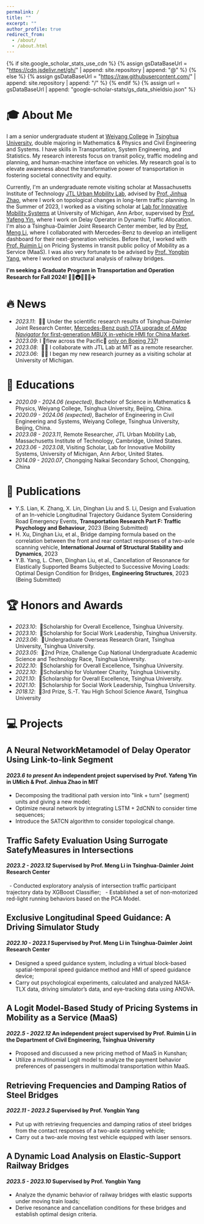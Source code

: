 ```yaml
---
permalink: /
title: ""
excerpt: ""
author_profile: true
redirect_from: 
  - /about/
  - /about.html
---
```


{% if site.google_scholar_stats_use_cdn %}
{% assign gsDataBaseUrl = "https://cdn.jsdelivr.net/gh/" | append: site.repository | append: "@" %}
{% else %}
{% assign gsDataBaseUrl = "https://raw.githubusercontent.com/" | append: site.repository | append: "/" %}
{% endif %}
{% assign url = gsDataBaseUrl | append: "google-scholar-stats/gs_data_shieldsio.json" %}

<span class='anchor' id='about-me'></span>

# 🎓 About Me

I am a senior undergraduate student at <a href="https://www.wyc.tsinghua.edu.cn/">Weiyang College</a> in <a href="https://www.tsinghua.edu.cn/en/">Tsinghua University</a>, double majoring in Mathematics & Physics and Civil Engineering and Systems.
I have skills in Transportation, System Engineering, and Statistics. My research interests focus on transit policy, traffic modeling and planning, and human-machine interface on vehicles. My research goal is to elevate awareness about the transformative power of transportation in fostering societal connectivity and equity.

Currently, I'm an undergraduate remote visiting scholar at Massachusetts Institute of Technology <a href="https://mobility.mit.edu/">JTL Urban Mobility Lab</a>, advised by <a href="https://mobility.mit.edu/people/jinhua-zhao">Prof. Jinhua Zhao</a>, where I work on topological changes in long-term traffic planning. In the Summer of 2023, I worked as a visiting scholar at <a href="https://limos.engin.umich.edu/">Lab for Innovative Mobility Systems</a> at University of Michigan, Ann Arbor, supervised by <a href="https://cee.engin.umich.edu/people/yin-yafeng/">Prof. Yafeng Yin</a>, where I work on Delay Operator in Dynamic Traffic Allocation. I'm also a Tsinghua-Daimler Joint Research Center member, led by <a href="https://www.civil.tsinghua.edu.cn/ceen/info/1062/1204.htm">Prof. Meng Li</a>, where I collaborated with Mercedes-Benz to develop an intelligent dashboard for their next-generation vehicles. Before that, I worked with <a href="https://www.civil.tsinghua.edu.cn/ceen/info/1062/1205.htm">Prof. Ruimin Li</a> on Pricing Systems in transit public policy of Mobility as a Service (MaaS). I was also very fortunate to be advised by <a href="https://scholar.google.com/citations?user=rnZb4PUAAAAJ&hl=en">Prof. Yongbin Yang</a>, where I worked on structural analysis of railway bridges.

**I'm seeking a Graduate Program in Transportation and Operation Research for Fall 2024! 🚗🚌🚇🚆🚝🚄✈️**

<!--My research interest includes neural machine translation and computer vision. I have published more than 100 papers at the top international AI conferences with total <a href='https://scholar.google.com/citations?user=DhtAFkwAAAAJ'>google scholar citations <strong><span id='total_cit'>260000+</span></strong></a> (You can also use google scholar badge <a href='https://scholar.google.com/citations?user=DhtAFkwAAAAJ'><img src="https://img.shields.io/endpoint?url={{ url | url_encode }}&logo=Google%20Scholar&labelColor=f6f6f6&color=9cf&style=flat&label=citations"></a>).-->


# 🔥 News
- *2023.11*: &nbsp;🎉🎉 Under the scientific research results of Tsinghua-Daimler Joint Research Center, <a href="https://www.mercedes-benz.com.cn/mmc/index/ota.html">Mercedes-Benz push OTA upgrade of *AMap Navigator* for first-generation MBUX in-vehicle HMI for China Market</a>.
- *2023.09*:  I 🛫flew across the Pacific🛬 <a href="https://mp.weixin.qq.com/s/fjBcpLnuZsnXih_at59gQg">only on Boeing 737</a>!
- *2023.08*: &nbsp;🎉🎉 I collaborate with JTL Lab at MIT as a remote researcher. 
- *2023.06*: &nbsp;🎉🎉 I began my new research journey as a visiting scholar at University of Michigan. 

# 📖 Educations
- *2020.09 - 2024.06 (expected)*, Bachelor of Science in Mathematics & Physics, Weiyang College, Tsinghua University, Beijing, China. 
- *2020.09 - 2024.06 (expected)*, Bachelor of Engineering in Civil Engineering and Systems, Weiyang College, Tsinghua University, Beijing, China.
- *2023.08 - 2023.11*, Remote Researcher, JTL Urban Mobility Lab, Massachusetts Institute of Technology, Cambridge, United States.
- *2023.06 - 2023.08*, Visiting Scholar, Lab for Innovative Mobility Systems, University of Michigan, Ann Arbor, United States.
- *2014.09 - 2020.07*, Chongqing Naikai Secondary School, Chongqing, China

# 📝 Publications 

<!--
<div class='paper-box'><div class='paper-box-image'><div><div class="badge">CVPR 2016</div><img src='images/500x300.png' alt="sym" width="100%"></div></div>
<div class='paper-box-text' markdown="1">

[Deep Residual Learning for Image Recognition](https://openaccess.thecvf.com/content_cvpr_2016/papers/He_Deep_Residual_Learning_CVPR_2016_paper.pdf)

**Kaiming He**, Xiangyu Zhang, Shaoqing Ren, Jian Sun

[**Project**](https://scholar.google.com/citations?view_op=view_citation&hl=zh-CN&user=DhtAFkwAAAAJ&citation_for_view=DhtAFkwAAAAJ:ALROH1vI_8AC) <strong><span class='show_paper_citations' data='DhtAFkwAAAAJ:ALROH1vI_8AC'></span></strong>
- Lorem ipsum dolor sit amet, consectetur adipiscing elit. Vivamus ornare aliquet ipsum, ac tempus justo dapibus sit amet. 
</div>
</div>

- [Lorem ipsum dolor sit amet, consectetur adipiscing elit. Vivamus ornare aliquet ipsum, ac tempus justo dapibus sit amet](https://github.com), A, B, C, **CVPR 2020**-->

- Y.S. Lian, K. Zhang, X. Lin, Dinghan Liu and S. Li, Design and Evaluation of an In-vehicle Longitudinal Trajectory Guidance System Considering Road Emergency Events, **Transportation Research Part F: Traffic Psychology and Behaviour**, 2023 (Being Submitted)
- H. Xu, Dinghan Liu, et al., Bridge damping formula based on the correlation between the front and rear contact responses of a two-axle scanning vehicle, **International Journal of Structural Stability and Dynamics**, 2023
- Y.B. Yang, L. Chen, Dinghan Liu, et al., Cancellation of Resonance for Elastically Supported Beams Subjected to Successive Moving Loads: Optimal Design Condition for Bridges, **Engineering Structures**, 2023 (Being Submitted)

<!--
- Dinghan Liu, R.M. Li et al., Passenger Payment Behavior Analysis of Multimodal Mobility in MaaS Based on Logit Model, **Transportation Research Part A: Policy and Practice**, 2024 (Being Submitted)
-->

# 🏆 Honors and Awards 
- *2023.10*:&nbsp; 🏅Scholarship for Overall Excellence, Tsinghua University.
- *2023.10*:&nbsp; 🏅Scholarship for Social Work Leadership, Tsinghua University.
- *2023.06*:&nbsp; 🏅Undergraduate Overseas Research Grant, Tsinghua University, Tsinghua University.
- *2023.05*:&nbsp; 🥈2nd Prize, Challenge Cup National Undergraduate Academic Science and Technology Race, Tsinghua University.
- *2022.10*:&nbsp; 🏅Scholarship for Overall Excellence, Tsinghua University.
- *2022.10*:&nbsp; 🏅Scholarship for Volunteer Charity, Tsinghua University.
- *2021.10*:&nbsp; 🏅Scholarship for Overall Excellence, Tsinghua University.
- *2021.10*:&nbsp; 🏅Scholarship for Social Work Leadership, Tsinghua University.
- *2018.12*:&nbsp; 🥉3rd Prize, S.-T. Yau High School Science Award, Tsinghua University

# 💻 Projects

## A Neural NetworkMetamodel of Delay Operator Using Link-to-link Segment
#### *2023.6 to present* An independent project supervised by Prof. Yafeng Yin in UMich & Prof. Jinhua Zhao in MIT
- Decomposing the traditional path version into "link + turn" (segment) units and giving a new model;
- Optimize neural network by integrating LSTM + 2dCNN to consider time sequences;
- Introduce the SATCN algorithm to consider topological change.

## Traffic Safety Evaluation Using Surrogate SatefyMeasures in Intersections
#### *2023.2 - 2023.12* Supervised by Prof. Meng Li in Tsinghua-Daimler Joint Research Center
&nbsp; - Conducted exploratory analysis of intersection traffic participant trajectory data by XGBoost Classifier;
&nbsp; - Established a set of non-motorized red-light running behaviors based on the PCA Model.

## Exclusive Longitudinal Speed Guidance: A Driving Simulator Study
#### *2022.10 - 2023.1* Supervised by Prof. Meng Li in Tsinghua-Daimler Joint Research Center
- Designed a speed guidance system, including a virtual block-based spatial-temporal speed guidance method and HMI of speed guidance device;
- Carry out psychological experiments, calculated and analyzed NASA-TLX data, driving simulator’s data, and eye-tracking data using ANOVA.

## A Logit Model-Based Study of Pricing Systems in Mobility as a Service (MaaS)
#### *2022.5 - 2022.12* An independent project supervised by Prof. Ruimin Li in the Department of Civil Engineering, Tsinghua University
- Proposed and discussed a new pricing method of MaaS in Kunshan;
- Utilize a multinomial Logit model to analyze the payment behavior preferences of passengers in multimodal transportation within MaaS.

## Retrieving Frequencies and Damping Ratios of Steel Bridges
#### *2022.11 - 2023.2* Supervised by Prof. Yongbin Yang
- Put up with retrieving frequencies and damping ratios of steel bridges from the contact responses of a two-axle scanning vehicle;
- Carry out a two-axle moving test vehicle equipped with laser sensors.

## A Dynamic Load Analysis on Elastic-Support Railway Bridges
#### *2023.5 - 2023.10* Supervised by Prof. Yongbin Yang
- Analyze the dynamic behavior of railway bridges with elastic supports under moving train loads;
- Derive resonance and cancellation conditions for these bridges and establish optimal design criteria.
  
<!--
# 🍉 Jokes
- asdasdasdasdasdasdasd-->
